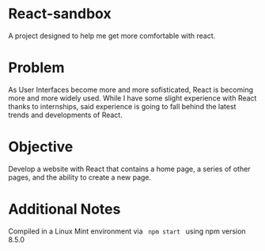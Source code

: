 # React-sandbox
A project designed to help me get more comfortable with react. 

# Problem
As User Interfaces become more and more sofisticated, React is becoming more and more widely used. While I have some slight experience with React thanks to internships, said experience is going to fall behind the latest trends and developments of React. 

# Objective
Develop a website with React that contains a home page, a series of other pages, and the ability to create a new page. 

# Additional Notes
Compiled in a Linux Mint environment via <code> npm start </code> using npm version 8.5.0
